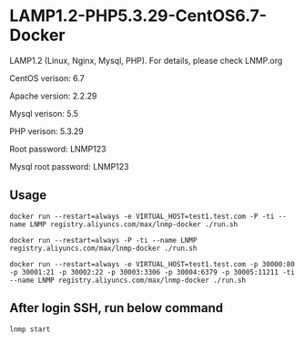 # LAMP1.2-PHP5.3.29-CentOS6.7-Docker

LAMP1.2 (Linux, Nginx, Mysql, PHP). For details, please check LNMP.org

CentOS verison: 6.7

Apache version: 2.2.29

Mysql verison: 5.5

PHP verison: 5.3.29

Root password: LNMP123

Mysql root password: LNMP123

## Usage

```docker run --restart=always -e VIRTUAL_HOST=test1.test.com -P -ti --name LNMP registry.aliyuncs.com/max/lnmp-docker ./run.sh```

```docker run --restart=always -P -ti --name LNMP registry.aliyuncs.com/max/lnmp-docker ./run.sh```

```docker run --restart=always -e VIRTUAL_HOST=test1.test.com -p 30000:80 -p 30001:21 -p 30002:22 -p 30003:3306 -p 30004:6379 -p 30005:11211 -ti --name LNMP registry.aliyuncs.com/max/lnmp-docker ./run.sh```

## After login SSH, run below command

```lnmp start```
